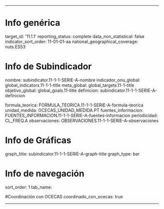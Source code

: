 ---

# Info genérica
target_id: '11.1.1'
reporting_status: complete
data_non_statistical: false
indicator_sort_order: 11-01-01-aa
national_geographical_coverage: nuts.ES53

# Info de Subindicador
nombre: subindicator.11-1-1-SERIE-A-nombre
indicador_onu_global: global_indicators.11-1-1-title
meta_global: global_targets.11-1-title
objetivo_global: global_goals.11-title
definicion: subindicator.11-1-1-SERIE-A-definicion

formula_teorica: FORMULA_TEORICA.11-1-1-SERIE-A-formula-teorica
unidad_medida: OCECAS_UNIDAD_MEDIDA.PT
fuentes_informacion: FUENTES_INFORMACION.11-1-1-SERIE-A-fuentes-informacion
periodicidad: CL_FREQ.A
observaciones: OBSERVACIONES.11-1-1-SERIE-A-observaciones
# Info de Gráficas
graph_title: subindicator.11-1-1-SERIE-A-graph-title
graph_type: bar

# Info de navegación
sort_order: 1
tab_name:

#Coordinación con OCECAS
coordinado_con_ocecas: true

---